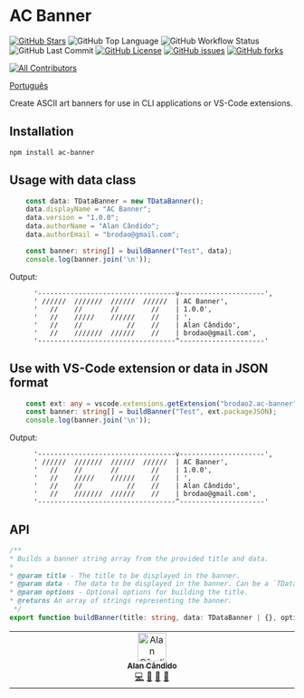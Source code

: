 # AC Banner

<!-- 
![Version](https://img.shields.io/visual-studio-marketplace/v/brodao.ac-banner)
![Installs](https://img.shields.io/visual-studio-marketplace/i/brodao.ac-banner)
![Downloads](https://img.shields.io/visual-studio-marketplace/d/brodao.ac-banner)
![Rating](https://img.shields.io/visual-studio-marketplace/stars/brodao.ac-banner) 
![Visual Studio Marketplace Last Updated](https://img.shields.io/visual-studio-marketplace/last-updated/brodao.ac-banner)
-->

[![GitHub Stars](https://img.shields.io/github/stars/brodao2/ac-banner?style=plastic)](https://github.com/brodao2/ac-banner/stargazers)
![GitHub Top Language](https://img.shields.io/github/languages/top/brodao2/ac-banner)
![GitHub Workflow Status](https://github.com/brodao2/ac-banner/actions/workflows/ci.yml/badge.svg)
![GitHub Last Commit](https://img.shields.io/github/last-commit/brodao2/ac-banner)
[![GitHub License](https://img.shields.io/github/license/brodao2/ac-banner?style=plastic)](https://github.com/brodao2/ac-banner/blob/master/LICENSE)
[![GitHub issues](https://img.shields.io/github/issues/brodao2/ac-banner?style=plastic)](https://github.com/brodao2/ac-banner/issues)
[![GitHub forks](https://img.shields.io/github/forks/brodao2/ac-banner?style=plastic)](https://github.com/brodao2/ac-banner/network)
<!-- ALL-CONTRIBUTORS-BADGE:START - Do not remove or modify this section -->
[![All Contributors](https://img.shields.io/badge/all_contributors-1-orange.svg?style=flat-square)](#contributors-)
<!-- ALL-CONTRIBUTORS-BADGE:END -->
<!-- prettier-ignore-end -->

[Português](./README.md)

Create ASCII art banners for use in CLI applications or VS-Code extensions.

## Installation

```console
npm install ac-banner
```

## Usage with data class

```ts
    const data: TDataBanner = new TDataBanner();
    data.displayName = "AC Banner";
    data.version = "1.0.0";
    data.authorName = "Alan Cândido";
    data.authorEmail = "brodao@gmail.com";

    const banner: string[] = buildBanner("Test", data);
    console.log(banner.join('\n'));
```

Output:

```console
      '----------------------------------v---------------------',
      ' //////  ///////  //////  //////  | AC Banner',
      '   //    //       //        //    | 1.0.0',
      '   //    /////    //////    //    | ',
      '   //    //           //    //    | Alan Cândido',
      '   //    ///////  //////    //    | brodao@gmail.com',
      '----------------------------------^---------------------'
```

## Use with **VS-Code** extension or data in JSON format

```ts
    const ext: any = vscode.extensions.getExtension("brodao2.ac-banner");
    const banner: string[] = buildBanner("Test", ext.packageJSON);
    console.log(banner.join('\n'));
```

Output:

```console
      '----------------------------------v---------------------',
      ' //////  ///////  //////  //////  | AC Banner',
      '   //    //       //        //    | 1.0.0',
      '   //    /////    //////    //    | ',
      '   //    //           //    //    | Alan Cândido',
      '   //    ///////  //////    //    | brodao@gmail.com',
      '----------------------------------^---------------------'
```

## API

```ts
/**
* Builds a banner string array from the provided title and data.
*
* @param title - The title to be displayed in the banner.
* @param data - The data to be displayed in the banner. Can be a `TDataBanner` object or a plain object with the required properties.
* @param options - Optional options for building the title.
* @returns An array of strings representing the banner.
 */
export function buildBanner(title: string, data: TDataBanner | {}, options?: TBuildTitleOptions): string[] {
```

<!-- ALL-CONTRIBUTORS-LIST:START - Do not remove or modify this section -->
<!-- prettier-ignore-start -->
<!-- markdownlint-disable -->
<table>
  <tbody>
    <tr>
      <td align="center" valign="top" width="16.66%"><a href="https://github.com/brodao2"><img src="https://avatars.githubusercontent.com/u/114854608?v=4?s=50" width="50px;" alt="Alan Cândido"/><br /><sub><b>Alan Cândido</b></sub></a><br /><a href="https://github.com/brodao2/ac-banner/commits?author=brodao2" title="Code">💻</a> <a href="https://github.com/brodao2/ac-banner/commits?author=brodao2" title="Documentation">📖</a> <a href="#ideas-brodao2" title="Ideas, Planning, & Feedback">🤔</a> <a href="#projectManagement-brodao2" title="Project Management">📆</a></td>
    </tr>
  </tbody>
</table>

<!-- markdownlint-restore -->
<!-- prettier-ignore-end -->
<!-- ALL-CONTRIBUTORS-LIST:END -->